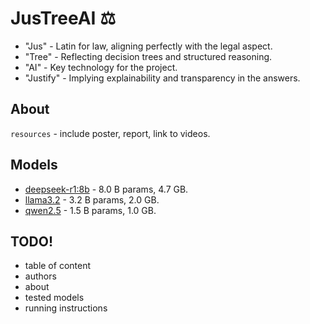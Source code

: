 # JusTreeAI ⚖️

- "Jus" - Latin for law, aligning perfectly with the legal aspect.
- "Tree" - Reflecting decision trees and structured reasoning.
- "AI" - Key technology for the project.
- "Justify" - Implying explainability and transparency in the answers.

## About
`resources` - include poster, report, link to videos.


## Models
- [deepseek-r1:8b](https://ollama.com/library/deepseek-r1:8b) - 8.0 B params, 4.7 GB.
- [llama3.2](https://ollama.com/library/llama3.2) - 3.2 B params, 2.0 GB.
- [qwen2.5](https://ollama.com/library/qwen2.5:1.5b) - 1.5 B params, 1.0 GB.


## TODO!
- table of content
- authors
- about
- tested models
- running instructions